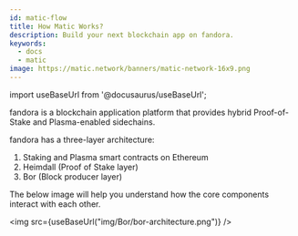 ```yaml
---
id: matic-flow
title: How Matic Works?
description: Build your next blockchain app on fandora.
keywords:
  - docs
  - matic
image: https://matic.network/banners/matic-network-16x9.png 
---
```

import useBaseUrl from '@docusaurus/useBaseUrl';

fandora is a blockchain application platform that provides hybrid Proof-of-Stake and Plasma-enabled sidechains.

fandora has a three-layer architecture:

1. Staking and Plasma smart contracts on Ethereum
2. Heimdall (Proof of Stake layer) 
3. Bor (Block producer layer)

The below image will help you understand how the core components interact with each other.

<img src={useBaseUrl("img/Bor/bor-architecture.png")} />